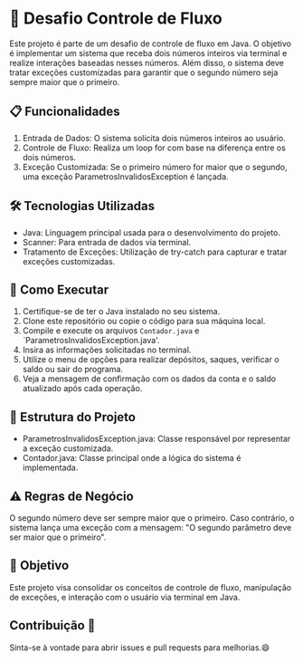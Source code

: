 # 🚀 Desafio Controle de Fluxo
Este projeto é parte de um desafio de controle de fluxo em Java. O objetivo é implementar um sistema que receba dois números inteiros via terminal e realize interações baseadas nesses números. Além disso, o sistema deve tratar exceções customizadas para garantir que o segundo número seja sempre maior que o primeiro.

## 📋 Funcionalidades 
1. Entrada de Dados: O sistema solicita dois números inteiros ao usuário.
2. Controle de Fluxo: Realiza um loop for com base na diferença entre os dois números.
3. Exceção Customizada: Se o primeiro número for maior que o segundo, uma exceção ParametrosInvalidosException é lançada.

## 🛠️ Tecnologias Utilizadas
- Java: Linguagem principal usada para o desenvolvimento do projeto.
- Scanner: Para entrada de dados via terminal.
- Tratamento de Exceções: Utilização de try-catch para capturar e tratar exceções customizadas.

## 🚀 Como Executar
1. Certifique-se de ter o Java instalado no seu sistema.
2. Clone este repositório ou copie o código para sua máquina local.
3. Compile e execute os arquivos `Contador.java` e `ParametrosInvalidosException.java'.
4. Insira as informações solicitadas no terminal.
5. Utilize o menu de opções para realizar depósitos, saques, verificar o saldo ou sair do programa.
6. Veja a mensagem de confirmação com os dados da conta e o saldo atualizado após cada operação.

## 📄 Estrutura do Projeto
- ParametrosInvalidosException.java: Classe responsável por representar a exceção customizada.
- Contador.java: Classe principal onde a lógica do sistema é implementada.

## ⚠️ Regras de Negócio
O segundo número deve ser sempre maior que o primeiro. Caso contrário, o sistema lança uma exceção com a mensagem: "O segundo parâmetro deve ser maior que o primeiro".

## 🎯 Objetivo
Este projeto visa consolidar os conceitos de controle de fluxo, manipulação de exceções, e interação com o usuário via terminal em Java.

## Contribuição 🤝
Sinta-se à vontade para abrir issues e pull requests para melhorias.😄
